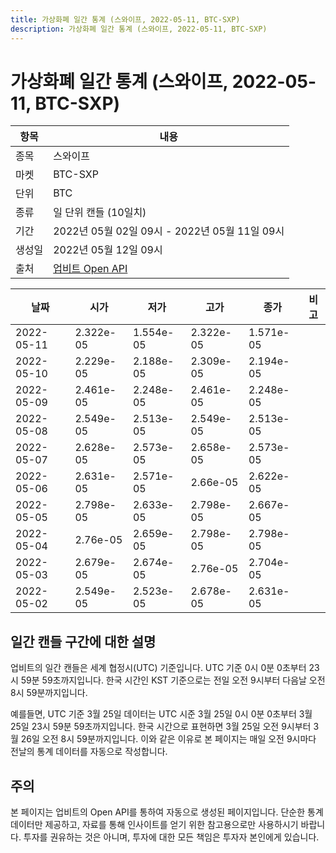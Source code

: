 ```yaml
---
title: 가상화폐 일간 통계 (스와이프, 2022-05-11, BTC-SXP)
description: 가상화폐 일간 통계 (스와이프, 2022-05-11, BTC-SXP)
---
```



가상화폐 일간 통계 (스와이프, 2022-05-11, BTC-SXP)
===

|항목|내용|
|--|--|
|종목|스와이프|
|마켓|BTC-SXP|
|단위|BTC|
|종류|일 단위 캔들 (10일치)|
|기간|2022년 05월 02일 09시 - 2022년 05월 11일 09시|
|생성일|2022년 05월 12일 09시|
|출처|[업비트 Open API](https://docs.upbit.com)|


|날짜|시가|저가|고가|종가|비고|
|--|--|--|--|--|--|
|2022-05-11|2.322e-05|1.554e-05|2.322e-05|1.571e-05|    |
|2022-05-10|2.229e-05|2.188e-05|2.309e-05|2.194e-05|    |
|2022-05-09|2.461e-05|2.248e-05|2.461e-05|2.248e-05|    |
|2022-05-08|2.549e-05|2.513e-05|2.549e-05|2.513e-05|    |
|2022-05-07|2.628e-05|2.573e-05|2.658e-05|2.573e-05|    |
|2022-05-06|2.631e-05|2.571e-05|2.66e-05|2.622e-05|    |
|2022-05-05|2.798e-05|2.633e-05|2.798e-05|2.667e-05|    |
|2022-05-04|2.76e-05|2.659e-05|2.798e-05|2.798e-05|    |
|2022-05-03|2.679e-05|2.674e-05|2.76e-05|2.704e-05|    |
|2022-05-02|2.549e-05|2.523e-05|2.678e-05|2.631e-05|    |


일간 캔들 구간에 대한 설명
---


업비트의 일간 캔들은 세계 협정시(UTC) 기준입니다. 
UTC 기준 0시 0분 0초부터 23시 59분 59초까지입니다. 
한국 시간인 KST 기준으로는 전일 오전 9시부터 다음날 오전 8시 59분까지입니다. 


예를들면, UTC 기준 3월 25일 데이터는 UTC 시준 3월 25일 0시 0분 0초부터 3월 25일 23시 59분 59초까지입니다. 
한국 시간으로 표현하면 3월 25일 오전 9시부터 3월 26일 오전 8시 59분까지입니다. 
이와 같은 이유로 본 페이지는 매일 오전 9시마다 전날의 통계 데이터를 자동으로 작성합니다. 


주의
---


본 페이지는 업비트의 Open API를 통하여 자동으로 생성된 페이지입니다. 
단순한 통계 데이터만 제공하고, 자료를 통해 인사이트를 얻기 위한 참고용으로만 사용하시기 바랍니다. 
투자를 권유하는 것은 아니며, 투자에 대한 모든 책임은 투자자 본인에게 있습니다. 
